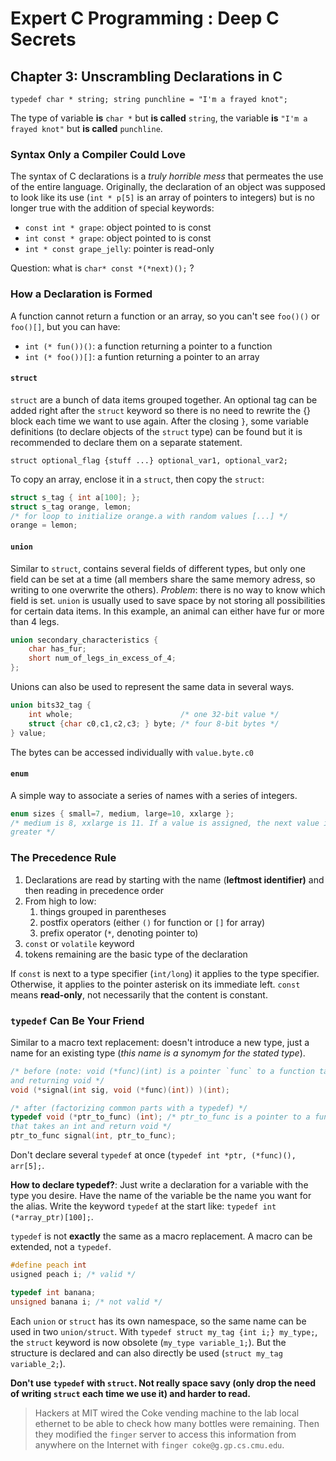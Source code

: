 Expert C Programming : Deep C Secrets
=====================================

Chapter 3: Unscrambling Declarations in C
-----------------------------------------

`typedef char * string;
string punchline = "I'm a frayed knot";`

The type of variable **is** `char *` but **is called** `string`, the variable
**is** `"I'm a frayed knot"` but **is called** `punchline`.

### Syntax Only a Compiler Could Love
The syntax of C declarations is a *truly horrible mess* that permeates the use
of the entire language. Originally, the declaration of an object was supposed to
look like its use (`int * p[5]` is an array of pointers to integers) but is no
longer true with the addition of special keywords:
* `const int * grape`: object pointed to is const
* `int const * grape`: object pointed to is const
* `int * const grape_jelly`: pointer is read-only

Question: what is `char* const *(*next)();` ?

### How a Declaration is Formed
A function cannot return a function or an array, so you can't see `foo()()` or
`foo()[]`, but you can have:
* `int (* fun())()`: a function returning a pointer to a function
* `int (* foo())[]`: a funtion returning a pointer to an array

#### `struct`
`struct` are a bunch of data items grouped together. An optional tag can be
added right after the `struct` keyword so there is no need to rewrite the {}
block each time we want to use again. After the closing `}`, some variable
definitions (to declare objects of the `struct` type) can be found but it is
recommended to declare them on a separate statement.

`struct optional_flag {stuff ...} optional_var1, optional_var2;`

To copy an array, enclose it in a `struct`, then copy the `struct`:
```C
struct s_tag { int a[100]; };
struct s_tag orange, lemon;
/* for loop to initialize orange.a with random values [...] */
orange = lemon;
```

#### `union`
Similar to `struct`, contains several fields of different types, but only one
field can be set at a time (all members share the same memory adress, so writing
to one overwrite the others). *Problem*:  there is no way to know which field is
set. `union` is usually used to save space by not storing all possibilities for
certain data items. In this example, an animal can either have fur or more than
4 legs.
```C
union secondary_characteristics {
    char has_fur;
    short num_of_legs_in_excess_of_4;
};
```
Unions can also be used to represent the same data in several ways.
```C
union bits32_tag {
    int whole;                        /* one 32-bit value */
    struct {char c0,c1,c2,c3; } byte; /* four 8-bit bytes */
} value;
```
The bytes can be accessed individually with `value.byte.c0`

#### `enum`
A simple way to associate a series of names with a series of integers.
```C
enum sizes { small=7, medium, large=10, xxlarge };
/* medium is 8, xxlarge is 11. If a value is assigned, the next value is one
greater */
```

### The Precedence Rule
1. Declarations are read by starting with the name (**leftmost identifier)** and
   then reading in precedence order
2. From high to low:
    1. things grouped in parentheses
    2. postfix operators (either `()` for function or `[]` for array)
    3. prefix operator (`*`, denoting pointer to)
3. `const` or `volatile` keyword
4. tokens remaining are the basic type of the declaration

If `const` is next to a type specifier (`int/long`) it applies to the type
specifier. Otherwise, it applies to the pointer asterisk on its immediate left.
`const` means **read-only**, not necessarily that the content is constant.

### `typedef` Can Be Your Friend
Similar to a macro text replacement: doesn't introduce a new type, just a name
for an existing type (*this name is a synomym for the stated type*).
```C
/* before (note: void (*func)(int) is a pointer `func` to a function taking int
and returning void */
void (*signal(int sig, void (*func)(int)) )(int);

/* after (factorizing common parts with a typedef) */
typedef void (*ptr_to_func) (int); /* ptr_to_func is a pointer to a function
that takes an int and return void */
ptr_to_func signal(int, ptr_to_func);
```

Don't declare several `typedef` at once (`typedef int *ptr, (*func)(), arr[5];`.

**How to declare typedef?**: Just write a declaration for a variable with the
type you desire. Have the name of the variable be the name you want for the
alias. Write the keyword `typedef` at the start like:
`typedef int (*array_ptr)[100];`.

`typedef` is not **exactly** the same as a macro replacement. A macro can be
extended, not a `typedef`.
```C
#define peach int
usigned peach i; /* valid */

typedef int banana;
unsigned banana i; /* not valid */
```

Each `union` or `struct` has its own namespace, so the same name can be used in
two `union/struct`.
With `typedef struct my_tag {int i;} my_type;`, the `struct` keyword is now
obsolete (`my_type variable_1;`). But the structure is declared and can also
directly be used (`struct my_tag variable_2;`).

**Don't use `typedef` with `struct`. Not really space savy (only drop the need
of writing `struct` each time we use it) and harder to read.**

> Hackers at MIT wired the Coke vending machine to the lab local ethernet to be
> able to check how many bottles were remaining. Then they modified the `finger`
> server to access this information from anywhere on the Internet with `finger
> coke@g.gp.cs.cmu.edu`.
